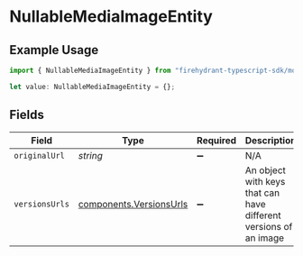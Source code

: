 # NullableMediaImageEntity

## Example Usage

```typescript
import { NullableMediaImageEntity } from "firehydrant-typescript-sdk/models/components";

let value: NullableMediaImageEntity = {};
```

## Fields

| Field                                                              | Type                                                               | Required                                                           | Description                                                        |
| ------------------------------------------------------------------ | ------------------------------------------------------------------ | ------------------------------------------------------------------ | ------------------------------------------------------------------ |
| `originalUrl`                                                      | *string*                                                           | :heavy_minus_sign:                                                 | N/A                                                                |
| `versionsUrls`                                                     | [components.VersionsUrls](../../models/components/versionsurls.md) | :heavy_minus_sign:                                                 | An object with keys that can have different versions of an image   |